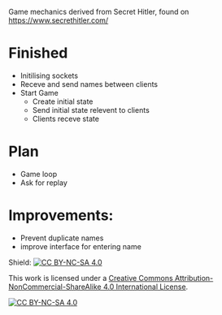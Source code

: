 Game mechanics derived from Secret Hitler, found on https://www.secrethitler.com/

# Finished
 - Initilising sockets
 - Receve and send names between clients
 - Start Game
    * Create initial state
    * Send initial state relevent to clients
    * Clients receve state

# Plan
 - Game loop
 - Ask for replay

# Improvements:
 - Prevent duplicate names
 - improve interface for entering name

Shield: [![CC BY-NC-SA 4.0][cc-by-nc-sa-shield]][cc-by-nc-sa]

This work is licensed under a
[Creative Commons Attribution-NonCommercial-ShareAlike 4.0 International License][cc-by-nc-sa].

[![CC BY-NC-SA 4.0][cc-by-nc-sa-image]][cc-by-nc-sa]

[cc-by-nc-sa]: http://creativecommons.org/licenses/by-nc-sa/4.0/
[cc-by-nc-sa-image]: https://licensebuttons.net/l/by-nc-sa/4.0/88x31.png
[cc-by-nc-sa-shield]: https://img.shields.io/badge/License-CC%20BY--NC--SA%204.0-lightgrey.svg
